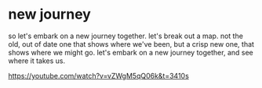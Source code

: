 # new journey

so let's embark on a new journey together. let's break out a map. not the old,
out of date one that shows where we've been, but a crisp new one, that shows
where we might go. let's embark on a new journey together, and see where it takes
us.

https://youtube.com/watch?v=vZWgM5qQ06k&t=3410s

